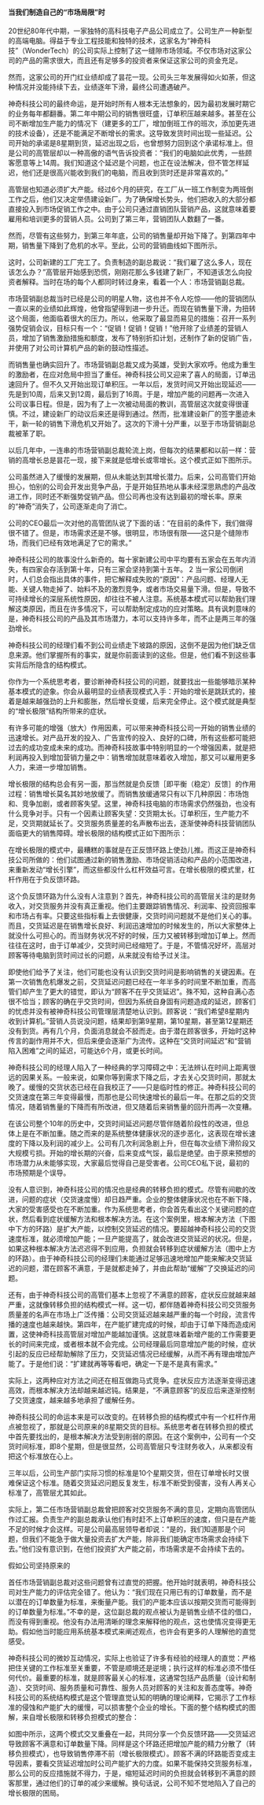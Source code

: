 #### 当我们制造自己的“市场局限”时

20世纪80年代中期，一家独特的高科技电子产品公司成立了。公司生产一种新型的高端电脑。得益于专业工程技能和独特的技术，这家名为“神奇科技”（WonderTech）的公司实际上控制了这一缝隙市场领域。不仅市场对这家公司的产品的需求很大，而且还有足够多的投资者来保证这家公司的资金充足。

然而，这家公司的开门红业绩却成了昙花一现。公司头三年发展得如火如荼，但这种情况并没能持续下去，业绩逐年下滑，最终公司遭遇破产。

神奇科技公司的最终命运，是开始时所有人根本无法想象的，因为最初发展时期它的业务每年都翻番。第二年中期公司的销售很旺盛，订单积压越来越多。甚至在公司不断增加生产能力的情况下（建更多的工厂，增加倒班工作的班次，添加更先进的技术设备），还是不能满足不断增长的需求。这导致发货时间出现一些延迟。公司开始的承诺是8星期到货，延迟出现之后，也曾想努力回到这个承诺标准上。但是公司的高管层却以一种高傲的语气告诉投资者：“我们的电脑如此优秀，一些顾客愿意等上14周。我们知道这个延迟是个问题，也正在设法解决，但不管怎样延迟，他们还是很高兴能收到我们的电脑，而且收到货时还是非常喜欢的。”

高管层也知道必须扩大产能。经过6个月的研究，在工厂从一班工作制变为两班倒工作之后，他们又决定举债建设新厂。为了确保增长势头，他们把收入的大部分都直接投入到市场促销工作之中。由于公司只通过直销团队营销产品，这就意味着要雇用和培训更多的营销人员。公司到了第三年，营销团队人数翻了一番。

然而，尽管有这些努力，到第三年年底，公司的销售量却开始下降了。到第四年中期，销售量下降到了危机的水平。至此，公司的营销曲线如下图所示。

这时，公司新建的工厂完工了。负责制造的副总裁说：“我们雇了这么多人，现在该怎么办？”高管层开始感到恐慌，刚刚花那么多钱建了新厂，不知道该怎么向投资者解释。当时在场的每个人都同时转过身来，看着一个人：市场营销副总裁。

市场营销副总裁当时已经是公司的明星人物，这也并不令人吃惊——他的营销团队一直以来的业绩如此辉煌，他曾指望得到进一步升迁。而现在销售量下滑，为扭转这个局面，他面临着很大的压力。所以，他采取了最显而易见的措施：召开一系列强势促销会议，目标只有一个：“促销！促销！促销！”他开除了业绩差的营销人员，增加了销售激励措施和额度，发布了特别折扣计划，还制作了新的促销广告，并使用了对公司计算机产品的新的鼓动性描述。

而销售量也确实回升了。市场营销副总裁又成为英雄，受到大家欢呼。他成为重生的激励者，在应对危局中担当了重任。神奇科技公司又迎来了喜人的局面，订单迅速回升了。但不久又开始出现订单积压。一年以后，发货时间又开始出现延迟——先是到10周，后来又到12周，最后到了16周。于是，增加产能的问题再一次进入公司议事日程。但是，因为有了上一次被动局面的教训，高管层这次就变得很谨慎。不过，建设新厂的动议后来还是得到通过。然而，批准建设新厂的签字墨迹未干，新一轮的销售下滑危机又开始了。这次的下滑十分严重，以至于市场营销副总裁被革了职。

以后几年中，一连串的市场营销副总裁轮流上岗，但每次的结果都和以前一样：营销的高增长总是昙花一现，接下来就是低增长或零增长。这个模式正如下图所示。

公司虽然进入了缓慢的发展期，但从未能达到其增长潜力。后来，公司高管们开始担心，怕别的公司会开发出竞争产品，于是开始狂热地从事未经深思熟虑的产品改进工作，同时还不断强势促销产品。但公司再也没有达到最初的增长率。原来的“神奇”消失了，公司逐渐走向了消亡。

公司的CEO最后一次对他的高管团队说了下面的话：“在目前的条件下，我们做得很不错了。但是，市场需求还是不够。很明显，市场很有限——这只是个缝隙市场，而我们已经有效地满足了它的需求。”

神奇科技公司的故事没什么新奇的。每十家新建公司中平均要有五家会在五年内消失，有四家会存活到第十年，只有三家会坚持到第十五年。 2 当一家公司倒闭时，人们总会指出具体的事件，把它解释成失败的“原因”：产品问题、经理人无能、关键人物走掉了、始料不及的激烈竞争，或者市场交易量下滑。但是，导致不可持续增长的深层系统性原因，却往往不被人注意。系统基本模式可以帮助我们理解这类原因，而且在许多情况下，可以帮助制定成功的应对策略。具有讽刺意味的是，神奇科技公司的产品及其市场潜力，本可以支持许多年，而不止是两三年的强劲增长。

神奇科技公司的经理们看不到公司业绩走下坡路的原因，这倒不是因为他们缺乏信息来源。他们掌握所有的事实，就是你前面读到的这些。但是，他们看不到这些事实背后所隐含的结构模式。

你作为一个系统思考者，要诊断神奇科技公司的问题，就要找出一些能够暗示某种基本模式的迹象。你会从最明显的业绩表现模式入手：开始的增长是跳跃式的，接着是越来越强劲的上升和膨胀，然后增长变缓，后来完全停止。这个模式就是典型的“增长极限”结构所带来的症状。

有许多可能的增强（放大）作用因素，可以带来神奇科技公司一开始的销售业绩的迅速增长。对产品开发的投入、广告宣传的投入、良好的口碑，所有这些都可能把过去的成功变成未来的成功。而神奇科技故事中特别明显的一个增强因素，就是把利润再投入到增加营销力量之中：销售增加就意味着收入增加，那又可以雇用更多人力，来进一步增加销售。

增长极限的结构总会有另一面，那当然就是负反馈［即平衡（稳定）反馈］的作用过程：销售增长莫名其妙地放缓了。而销售放缓通常只有以下几种原因：市场饱和、竞争加剧，或者顾客失望。这里，神奇科技电脑的市场需求仍然强劲，也没有什么竞争对手。只有一个因素让顾客失望：交货期太长。订单积压，生产能力不足，交货期就延长了。交货服务质量差的名声散布出去，逐渐使神奇科技营销团队面临更大的销售障碍。增长极限的结构模式正如下图所示：

在增长极限的模式中，最糟糕的事就是在正反馈环路上使劲儿推。而这正是神奇科技公司所做的：他们试图通过新的销售激励、市场促销活动和产品的小范围改进，来重新发动“增长引擎”，而这些都没什么杠杆效益可言。在增长极限的模式里，杠杆作用在于负反馈环路。

这个负反馈环路为什么没有人注意到？首先，神奇科技公司的高管层关注的是财务收入，对交货服务并没有真正重视。他们主要跟踪销售情况、利润率、投资回报率和市场占有率。只要这些指标看上去很健康，交货时间问题就不是他们关心的事。而且，交货延迟是在销售增长良好、利润迅速增加的时候发生的，所以大家整体上就没什么可担心的。而当财务状况不好的时候，压力又被转移到增加订单上。然而往往在这时，由于订单减少，交货时间已经缩短了。于是，不管情况好坏，高层对顾客等待电脑到货时间过长的问题，从来就没有给予过关注。

即使他们给予了关注，他们可能也没有认识到交货时间是影响销售的关键因素。在第一次销售危机爆发之前，交货延迟问题已经在一年半多的时间里不断加重，而高管们却产生了更大的错觉，即认为“顾客不在乎交货延迟”。殊不知，这种自满心态很不恰当；顾客的确在乎交货时间，但因为系统自身固有问题造成的延迟，顾客们的忧虑并没有被神奇科技公司管理层清楚地认识到。顾客说：“我们希望8星期内收到计算机。”营销人员说没问题，结果却到第9星期，第10星期，甚至第12星期还没有到货。再有几个月，负面消息就会不胫而走。由于潜在顾客很多，开始时这种传言的副作用并不大，但后来便会逐渐广为流传。这种在“交货时间延迟”和“营销陷入困难”之间的延迟，可能达6个月，或更长时间。

神奇科技公司的经理人陷入了一种经典的学习障碍之中：无法辨认在时间上距离很远的因果关系。一般来说，如果你等到需求下降之后，才去关心交货时间，那就太晚了。缓慢的交货状态已经在自我校正了——只是临时性的修正。神奇科技公司的交货速度在第三年变得最慢，而那也是公司快速增长的最后一年。在那之后的交货情况，随着销售量的下降而有所改进，但又随着后来销售量的回升而再一次变糟。

在该公司整个10年的历史中，交货时间延迟问题尽管伴随着阶段性的改进，但总体上是在不断加重。随之而来的是系统整体健康状况的逐步恶化，这表现在增长速度的下降以及利润的减少上。公司有几次利润急剧上升，但在每次业绩下滑阶段又大规模亏损。开始的增长期的兴奋，后来变成气馁，最后是绝望。由于原来预想的市场潜力从未能够实现，大家最后觉得自己是受害者。公司CEO私下说，最初的市场预期是个误导。

没有人意识到，神奇科技公司的情况也是经典的转移负担的模式。尽管有间歇的改进，问题的症状（交货速度慢）却日趋严重。企业的整体健康状况也在不断下降，大家的受害感受也在不断加重。作为系统思考者，你会首先看出这个关键问题的症状，然后看到症状缓解方法和根本解决方法。在这个案例里，根本解决方法（下图中下方的环路）是扩大产能，以控制交货延迟的情况。要超越神奇科技公司的交货速度标准，就必须增加产能；一旦产能提高了，就会改进交货延迟的状况。但是，如果这种根本解决方法迟迟得不到应用，负担就会转移到症状缓解方法（图中上方的环路）。由于神奇科技公司的经理们未能通过足够迅速地增加产能来解决交货延迟的问题，潜在顾客不满意，于是就都走掉了，并由此帮助“缓解”了交换延迟的问题。

还有，由于神奇科技公司的高管们基本上忽视了不满意的顾客，症状反应就越来越严重，这就像转移负担的结构模式一样。这一切，都伴随着神奇科技公司交货服务质量差的名声在市场上广泛传播：公司交货延迟越来越严重的每一个时段，流言传播的速度也越来越快。第四年，在产能扩建完成的时候，却由于订单下降而造成闲置，这使神奇科技高管层对增加产能越加谨慎。这就意味着新增产能的工作需要更长的时间来完成，或者根本就不会完成。公司经理最后同意增加产能的时候，症状引起的反应已经帮助解除了压力，交货延迟情况已经缓解，从而不再有理由增加产能了。于是他们说：“扩建就再等等看吧，确定一下是不是真有需求。”

实际上，这两种应对方法之间还在相互做跑马式竞争。症状反应方法逐渐变得迅速高效，而根本解决方法却越来越迟钝。结果是，“不满意顾客”的反应后来逐渐控制了交货速度，越来越多地承担了缓解任务。

神奇科技公司的命运本来是可以改变的。在转移负担的结构模式中有一个杠杆作用点被忽视了，那就是公司原来的8星期交货的目标。系统思考者在转移负担的模式中首先要找出的，是根本解决方法受到削弱的原因。在这个案例中，公司有一个交货时间标准，即8个星期，但是很显然，公司高管层只专注财务收入，从来都没有把这个标准放在心上。

三年以后，公司生产部门实际习惯的标准是10个星期交货，但在订单增长时又很难保证这个标准。随着交货延迟问题反复发生，标准不断受到侵害，没有人再关心标准了，高管层尤其如此。

实际上，第二任市场营销副总裁曾把顾客对交货服务不满的意见，定期向高管团队作过汇报。负责生产的副总裁承认他们有时赶不上订单积压的速度，但只是在产能不足的时候才会这样。可是公司最高层领导者却说：“是的，我们知道那是个问题，但我们不能急于做大量投资去扩大产能，除非我们能确定市场需求会持续下去。”他们没有意识到，在他们投资扩大产能之前，市场需求是不会持续下去的。

假如公司坚持原来的

首任市场营销副总裁对这些问题曾有过直觉的把握。他开始时就表明，神奇科技公司对生产能力的评估完全错了。他认为：“我们现在只用已有的订单数量，而不是以潜在的订单数量为标准，来衡量产能。我们的产能本应该以按期交货而可能得到的订单数量为标准。”不幸的是，这位副总裁的观点被认为是销售业绩不佳的借口，而没有得到重视。他没有办法用清晰的理念来解释他的观点，这也使情况变得更无助。假如他当时能应用系统基本模式来阐述观点，也许会有更多的人理解他的直觉感受。

神奇科技公司的微妙互动情况，实际上也验证了许多有经验的经理人的直觉：严格把住关键的工作标准至关重要，不管是顺境还是逆境；执行这样的标准必须不惜任何代价。最重要的标准，就是顾客最关心的标准，这通常包括产品质量（设计和制造）、交货时间、服务质量和可靠性、服务人员对顾客的关注和友善态度等。神奇科技公司的系统结构模式是这个管理直觉认知的明确的理论阐释，它揭示了工作标准的侵蚀和产能扩大的缓慢，可以损害整个企业的增长。下面的整个结构模式的图解，来自增长极限和转移负担模式的整合：

如图中所示，这两个模式交叉重叠在一起，共同分享一个负反馈环路——交货延迟导致顾客不满意和订单数量下降。同样是这个环路还把增加产能的精力分散了（转移负担模式），也导致销售停滞不前（增长极限模式）。顾客不满的环路能否变成主导因素，要看交货延迟增加时公司产能扩大的力度。如果不能保持交货服务标准，那么公司的反应措施就不得力，于是，缩短延迟时间的负担就会转移到不满意的顾客那里，通过他们的订单的减少来缓解。换句话说，公司不知不觉地陷入了自己的增长极限的困局。